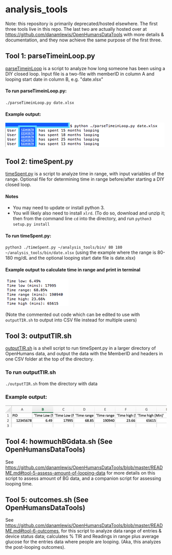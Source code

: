 # analysis_tools

Note: this repository is primarily deprecated/hosted elsewhere. The first three tools live in this repo. The last two are actually hosted over at https://github.com/danamlewis/OpenHumansDataTools with more details & documentation, and they now achieve the same purpose of the first three. 

## Tool 1: parseTimeinLoop.py

[parseTimeinLoop](https://github.com/danamlewis/analysis_tools/blob/master/bin/parseTimeinLoop.py) is a script to analyze how long someone has been using a DIY closed loop. Input file is a two-file with memberID in column A and looping start date in column B, e.g. "date.xlsx"

#### To run parseTimeinLoop.py:
`./parseTimeinLoop.py date.xlsx`

#### Example output: 
![Example output of parseTimeinLoop.py](/bin/examples/example_output_parseTimeinLoop.png)

## Tool 2: timeSpent.py

[timeSpent.py](https://github.com/danamlewis/analysis_tools/blob/master/bin/timeSpent.py) is a script to analyze time in range, with input variables of the range. Optional file for determining time in range before/after starting a DIY closed loop. 

#### Notes
* You may need to update or install python 3. 
* You will likely also need to install `xlrd`. (To do so, download and unzip it; then from the command line `cd` into the directory, and run `python3 setup.py install`

#### To run timeSpent.py:
`python3 ./timeSpent.py ~/analysis_tools/bin/ 80 180 ~/analysis_tools/bin/date.xlsx`
(using the example where the range is 80-180 mg/dL and the optional looping start date file is date.xlsx)

#### Example output to calculate time in range and print in terminal
![Example raw output of TIR calculation script](/bin/examples/example_timeSpent.png)

(Note the commented out code which can be edited to use with `outputTIR.sh` to output into CSV file instead for multiple users)

## Tool 3: outputTIR.sh

[outputTIR.sh](https://github.com/danamlewis/analysis_tools/blob/master/bin/outputTIR.sh) is a shell script to run timeSpent.py in a larger directory of OpenHumans data, and output the data with the MemberID and headers in one CSV folder at the top of the directory.

### To run outputTIR.sh
`./outputTIR.sh` from the directory with data

### Example output:
![Example CSV output of TIR for multiple users](/bin/examples/example_outputTIR.png)

## Tool 4: howmuchBGdata.sh (See OpenHumansDataTools)

See https://github.com/danamlewis/OpenHumansDataTools/blob/master/README.md#tool-5-assess-amount-of-looping-data for more details on this script to assess amount of BG data, and a companion script for assessing looping time. 

## Tool 5: outcomes.sh (See OpenHumansDataTools)

See https://github.com/danamlewis/OpenHumansDataTools/blob/master/README.md#tool-6-outcomes, for this script to analyze data range of entries & device status data; calculates % TIR and Readings in range plus average glucose for the entries data where people are looping. (Aka, this analyzes the post-looping outcomes). 

